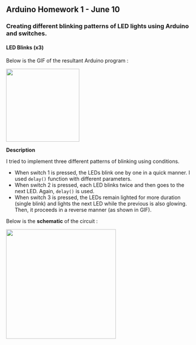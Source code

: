 ## Arduino Homework 1 - June 10

###  Creating different blinking patterns of LED lights using Arduino and switches.

#### LED Blinks (x3)

Below is the GIF of the resultant Arduino program :

<img src="https://github.com/ronit-singh/Intro_to_IM/blob/main/June%2010/Demo/ledlights.gif" height="200">

**Description**

I tried to implement three different patterns of blinking using conditions. 
- When switch 1 is pressed, the LEDs blink one by one in a quick manner. I used ````delay()```` function with different parameters.
- When switch 2 is pressed, each LED blinks twice and then goes to the next LED. Again, ````delay()```` is used.
- When switch 3 is pressed, the LEDs remain lighted for more duration (single blink) and lights the next LED while the previous is also glowing. Then, it proceeds in a reverse manner (as shown in GIF).

Below is the **schematic** of the circuit :

<img src="https://github.com/ronit-singh/Intro_to_IM/blob/main/June%2010/Schematic/schematic.jpg" height="300">
